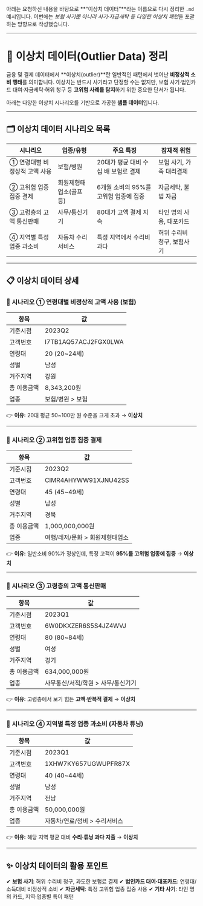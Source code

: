 아래는 요청하신 내용을 바탕으로
\*\*“이상치 데이터”\*\*라는 이름으로 다시 정리한 `.md` 예시입니다.
이번에는 *보험 사기뿐 아니라 사기·자금세탁 등 다양한 이상치 패턴*을 포괄하는 방향으로 작성했습니다.

---

# 📌 **이상치 데이터(Outlier Data) 정리**

금융 및 결제 데이터에서 \*\*이상치(outlier)\*\*란
일반적인 패턴에서 벗어난 **비정상적 소비 행태**를 의미합니다.
이상치는 반드시 사기라고 단정할 수는 없지만,
보험 사기·법인카드 대여·자금세탁·허위 청구 등 **고위험 사례를 탐지**하기 위한 중요한 단서가 됩니다.

아래는 다양한 이상치 시나리오를 기반으로 가공한 **샘플 데이터**입니다.

---

## 🗂️ **이상치 데이터 시나리오 목록**

| 시나리오              | 업종/유형         | 주요 특징                   | 잠재적 위험          |
| ----------------- | ------------- | ----------------------- | --------------- |
| ① 연령대별 비정상적 고액 사용 | 보험/병원         | 20대가 평균 대비 수십 배 보험료 결제  | 보험 사기, 가족 대리결제  |
| ② 고위험 업종 집중 결제    | 회원제형태업소(골프 등) | 6개월 소비의 95%를 고위험 업종에 집중 | 자금세탁, 불법 자금     |
| ③ 고령층의 고액 통신판매    | 사무/통신기기       | 80대가 고액 결제 지속           | 타인 명의 사용, 대포카드  |
| ④ 지역별 특정 업종 과소비   | 자동차 수리서비스     | 특정 지역에서 수리비 과다          | 허위 수리비 청구, 보험사기 |

---

## 📋 **이상치 데이터 상세**

### 🔎 시나리오 ① 연령대별 비정상적 고액 사용 (보험)

| 항목     | 값                    |
| ------ | -------------------- |
| 기준시점   | 2023Q2               |
| 고객번호   | I7TB1AQ57ACJ2FGX0LWA |
| 연령대    | 20 (20\~24세)         |
| 성별     | 남성                   |
| 거주지역   | 강원                   |
| 총 이용금액 | 8,343,200원           |
| 업종     | 보험/병원 > 보험           |

👉 **이유:** 20대 평균 50\~100만 원 수준을 크게 초과 → **이상치**

---

### 🔎 시나리오 ② 고위험 업종 집중 결제

| 항목     | 값                    |
| ------ | -------------------- |
| 기준시점   | 2023Q2               |
| 고객번호   | CIMR4AHYWW91XJNU42SS |
| 연령대    | 45 (45\~49세)         |
| 성별     | 남성                   |
| 거주지역   | 경북                   |
| 총 이용금액 | 1,000,000,000원       |
| 업종     | 여행/레저/문화 > 회원제형태업소   |

👉 **이유:** 일반소비 90%가 정상인데, 특정 고객이 **95%를 고위험 업종에 집중** → **이상치**

---

### 🔎 시나리오 ③ 고령층의 고액 통신판매

| 항목     | 값                    |
| ------ | -------------------- |
| 기준시점   | 2023Q1               |
| 고객번호   | 6W0DKXZER6S5S4JZ4WVJ |
| 연령대    | 80 (80\~84세)         |
| 성별     | 여성                   |
| 거주지역   | 경기                   |
| 총 이용금액 | 634,000,000원         |
| 업종     | 사무통신/서적/학원 > 사무/통신기기 |

👉 **이유:** 고령층에서 보기 힘든 **고액·반복적 결제** → **이상치**

---

### 🔎 시나리오 ④ 지역별 특정 업종 과소비 (자동차 튜닝)

| 항목     | 값                    |
| ------ | -------------------- |
| 기준시점   | 2023Q1               |
| 고객번호   | 1XHW7KY657UGWUPFR87X |
| 연령대    | 40 (40\~44세)         |
| 성별     | 남성                   |
| 거주지역   | 전남                   |
| 총 이용금액 | 50,000,000원          |
| 업종     | 자동차/연료/정비 > 수리서비스    |

👉 **이유:** 해당 지역 평균 대비 **수리·튜닝 과다 지출** → **이상치**

---

## ✨ **이상치 데이터의 활용 포인트**

✔ **보험 사기**: 허위 수리비 청구, 과도한 보험료 결제
✔ **법인카드 대여·대포카드**: 연령대/소득대비 비정상적 소비
✔ **자금세탁**: 특정 고위험 업종 집중 사용
✔ **기타 사기**: 타인 명의 카드, 지역·업종별 특이 패턴
